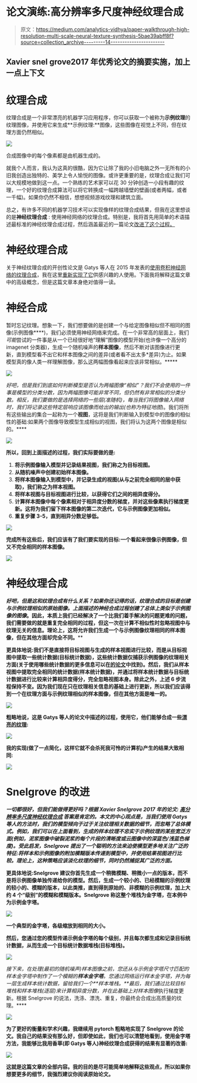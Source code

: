 # 论文演练:高分辨率多尺度神经纹理合成

> 原文：<https://medium.com/analytics-vidhya/paper-walkthrough-high-resolution-multi-scale-neural-texture-synthesis-5bae39abff8f?source=collection_archive---------14----------------------->

## Xavier snel grove2017 年优秀论文的摘要实施，加上一点上下文

# 纹理合成

纹理合成是一个非常漂亮的机器学习应用程序，你可以获取一个被称为**示例纹理**的纹理图像，并使用它来生成**示例纹理:**图像，这些图像在视觉上不同，但在纹理方面仍然相似。

![](img/e0047520489b62208877d775a7dce494.png)

合成图像中的每个像素都是由机器生成的。

就我个人而言，我认为这真的很酷，因为它让除了我的小旧电脑之外一无所有的小旧我创造出独特的、美学上令人愉悦的图像。或许更重要的是，纹理合成让我们可以大规模地做到这一点。一个熟练的艺术家可以花 30 分钟创造一小段有趣的纹理，一个好的纹理合成算法可以将它转换成一幅跨越墙壁的壁画(或者两幅，或者一千幅)。如果你仍然不相信，想想视频游戏纹理和建筑立面。

总之，有许多不同的机器学习技术可以实现像样的纹理合成结果，但我在这里想谈的是**神经纹理合成** : 使用神经网络的纹理合成。特别是，我将首先用简单的术语描述最标准的神经纹理合成过程，然后涵盖最近的一篇论文[改进了这个过程。](https://wxs.ca/research/multiscale-neural-synthesis/)

# 神经纹理合成

关于神经纹理合成的开创性论文是 Gatys 等人在 2015 年发表的[使用卷积神经网络的纹理合成](http://papers.nips.cc/paper/5633-texture-synthesis-using-convolutional-neural-networks.pdf)，我在这里[重新实现了它](https://github.com/Lewington-pitsos/texture_syn)供感兴趣的人使用。下面我将解释这篇文章中的高级概念，但是这篇文章本身绝对值得一读。

# **神经合成**

暂时忘记纹理。想象一下，我们想要做的是创建一个与给定图像相似但不相同的图像(示例图像****)，我们必须使用神经网络来完成。在一个非常高的层面上，我们*可能*尝试的一件事是从一个已经很好地“理解”图像的模型开始(也许像一个高分的 imagenet 分类器)，生成一个随机噪声的**样本图像**，然后不断对该图像进行更新，直到模型看不出它和样本图像之间的差异(或者看不出太多*差异)为止。如果模型真的像人类一样理解图像，那么这两幅图像看起来应该非常相似。*****

****![](img/b89bbe411ee8e755c362bfea53a87339.png)****

****好吧，但是我们到底如何判断模型是否认为两幅图像“相似”？我们*不会*使用的一件事是模型的分类分数，因为两幅图像可能非常不同，但仍然有非常相似的分类分数。相反，我们要做的是选择网络的一些层(准随机)，每当我们将图像输入网络时，我们将记录这些特定层响应该图像而给出的输出(也称为*特征地图*)。我们将所有这些输出的集合一起称为一个**视图**，这将是我们判断输入到模型中的图像的相似性的基础:如果两个图像导致模型生成相似的视图，我们将认为这两个图像是相似的。****

****![](img/b7c4df061d2d0ab2853e2be2d3d9adfa.png)****

****所以，回到上面描述的过程，我们实际要做的是:****

1.  ****将示例图像输入模型并记录结果视图，我们称之为**目标视图。******
2.  ****从随机噪声中创建初始样本图像。****
3.  ****将样本图像输入到模型中，并记录生成的视图(从与之前完全相同的层中获取)，我们称之为**样本视图**。****
4.  ****将样本视图与目标视图进行比较，以获得它们之间的**相异度得分**。****
5.  ****计算样本图像中每个像素相对于相异度分数的梯度，并对这些像素执行梯度更新。这将为我们留下样本图像的第二次迭代，它与示例图像更加相似。****
6.  ****重复步骤 3-5，直到相异分数足够低。****

****![](img/13edbafb0ddeb98dbdf333e3c5302c27.png)****

****完成所有这些后，我们应该有了我们要实现的目标:一个看起来很像示例图像，但又不完全相同的样本图像。****

****![](img/262e1868e7fc0a5210e75b27f4f47b83.png)****

# ******神经纹理合成******

****好吧，但是这和纹理合成有什么关系？如果你还记得的话，纹理合成的目标是创建与示例纹理相似的原始图像。上面描述的神经合成过程创建了总体上类似于示例图像*的图像*。因此，本质上我们已经解决了一个比我们着手解决的问题更难的问题，我们需要做的就是重复完全相同的过程，但这一次在计算不相似性时忽略视图中与纹理无关的信息。理论上，这将允许我们生成一个与示例图像纹理相同的样本图像，但在其他方面却完全不同。****

****更具体地说:我们不是直接将目标视图与生成的样本视图进行比较，而是从目标视图中提取一些统计数据(**目标统计数据**)，这些统计数据仅捕获示例图像的纹理相关方面(关于使用哪些统计数据的更多信息可以在[的论文](http://papers.nips.cc/paper/5633-texture-synthesis-using-convolutional-neural-networks.pdf)中找到)。然后，我们从样本视图中提取完全相同的统计数据(**样本统计数据**)，并通过将样本统计数据与目标统计数据进行比较来计算相异度得分，完全忽略视图本身。除此之外，上述 6 步流程保持不变。因为我们现在只在纹理相关信息的基础上进行更新，所以我们应该得到一个在纹理方面与示例纹理相似的样本图像，但在其他方面是唯一的。****

****![](img/608418c2441acc86a9487e9bd6c6a2e3.png)****

****粗略地说，这是 Gatys 等人的论文中描述的过程，使用它，他们能够合成一些[漂亮的纹理](http://bethgelab.org/deeptextures/):****

****![](img/eb12dc348a8598208686dacd015e440b.png)****

****我的实现(做了一点简化，这样它就不会杀死我可怜的计算机)产生的结果大致相同:****

****![](img/65d85e670d44cfad42cf6ce95463acb0.png)****

# ****Snelgrove 的改进****

****一切都很好，但我们能做得更好吗？根据 Xavier Snelgrove 2017 年的论文: [*高分辨率多尺度神经纹理合成*](https://wxs.ca/research/multiscale-neural-synthesis/) 答案是肯定的*。*本文的中心观点是，当我们使用 Gatys 等人的方法时，我们的模型倾向于过于关注纹理相关数据的细节，而忽略了总体模式。例如，我们可以在上面看到，生成的样本纹理不忠实于示例纹理的某些宽泛方面(例如，泥浆图像中破裂泥浆的每个片段的清晰度或云图像中的深蓝色/浅蓝色梯度)。受此启发，Snelgrove 提出了一个聪明的方法来迫使模型更多地关注广泛的特征:将样本和示例图像的附加模糊版本传递到模型中，并使用结果视图进行比较。理论上，这种策略应该淡化纹理的细节，同时仍然捕捉其广泛的方面。****

****更具体地说:Snelgrove 建议你首先生成一个稍微模糊、稍微小一点的版本，而不是将示例图像单独传递给你的模型。然后，生成一个较小的、已经模糊的示例纹理的较小的、模糊的版本，以此类推，直到得到原始的、非模糊的示例纹理，加上大约 4 个“级别”的模糊和模糊版本。Snelgrove 称这整个堆栈为**金字塔**，在本例中为**示例金字塔**。****

****![](img/dff1ee681b2be1a45d462e470f055e51.png)****

****一个典型的金字塔，各级缩放到相同的大小。****

****然后，您通过您的模型传递示例金字塔的每个级别，并且每次都生成和记录目标统计数据，从而生成一个目标统计数据堆栈(**目标堆栈**)。****

****![](img/a8838a9a35490f36f2c23780da22a7af.png)****

****接下来，在处理(最初的随机噪声)样本图像之前，您还从与示例金字塔尺寸匹配的*样本金字塔*中制作了一个模糊的**样本金字塔**。您通过网络运行样本金字塔，并为每一层生成样本统计数据，留给我们一个**样本堆栈。**最后，我们通过比较目标堆栈和样本堆栈(逐层)来计算相异度分数，并在此基础上对样本*图像*执行梯度更新。根据 Snelgrove 的说法，洗涤、漂洗、重复，你最终会合成出高质量的纹理。****

****![](img/23454538ad574aa63797bf4c587915cb.png)****

****为了更好的衡量和学术兴趣，我继续用 pytorch 粗略地实现了 Snelgrove 的论文。我自己的结果没有那么好，但即使如此，我们也可以清楚地看到，使用金字塔方法，我能够比我用香草(即 Gatys 等人)神经纹理合成获得的结果有显著的改善:****

****![](img/cff0cd660b3801a4d3d1ffd54e1400aa.png)****

****这就是这篇文章的全部内容。我的目的是尽可能简单地解释这些观点，所以如果你想要更多的细节，我强烈建议你阅读原始论文。****